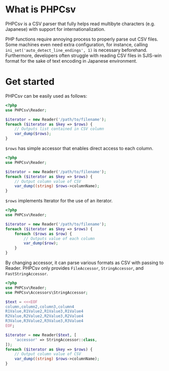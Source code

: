 # What is PHPCsv
PHPCsv is a CSV parser that fully helps read multibyte characters
(e.g. Japanese) with support for internationalization.

PHP functions require annoying process to properly parse out CSV files. Some
machines even need extra configuration, for instance, calling
`ini_set('auto_detect_line_endings', 1)` is necessary beforehand.
Furthermore, developers often struggle with reading CSV files in SJIS-win format
for the sake of text encoding in Japanese environment.

# Get started
PHPCsv can be easily used as follows:

```php
<?php
use PHPCsv\Reader;

$iterator = new Reader('/path/to/filename');
foreach ($iterator as $key => $rows) {
    // Outputs list contained in CSV column
    var_dump($rows);
}
```

`$rows` has simple accessor that enables direct access to each column.
```php
<?php
use PHPCsv\Reader;

$iterator = new Reader('/path/to/filename');
foreach ($iterator as $key => $rows) {
    // Output column value of CSV
    var_dump((string) $rows->columnName);
}
```

`$rows` implements Iterator for the use of an iterator.

```php
<?php
use PHPCsv\Reader;

$iterator = new Reader('/path/to/filename');
foreach ($iterator as $key => $rows) {
    foreach ($rows as $row) {
        // Outputs value of each column
        var_dump($row);
    }
}
```

By changing accessor, it can parse various formats as CSV with passing to Reader.
PHPCsv only provides `FileAccessor`, `StringAccessor`, and `FastStringAccessor`.

```php
<?php
use PHPCsv\Reader;
use PHPCsv\Accessors\StringAccessor;

$text = <<<EOF
column,column2,column3,column4
R1Value,R1Value2,R1Value3,R1Value4
R2Value,R2Value2,R2Value3,R2Value4
R3Value,R3Value2,R3Value3,R3Value4
EOF;

$iterator = new Reader($text, [
    'accessor' => StringAccessor::class,
]);
foreach ($iterator as $key => $rows) {
    // Output column value of CSV
    var_dump((string) $rows->columnName);
}
```